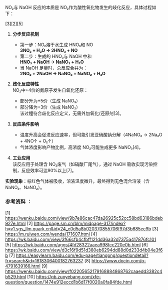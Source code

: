 

NO₂与 NaOH 反应的本质是 NO₂作为酸性氧化物发生的歧化反应，具体过程如下：

[3][2][5]
1. **分步反应机制**  
   - 第一步：NO₂溶于水生成 HNO₃和 NO  
     **3NO₂ + H₂O → 2HNO₃ + NO**  
   - 第二步：生成的 HNO₃与 NaOH 中和  
     **HNO₃ + NaOH → NaNO₃ + H₂O**  
   - 当 NaOH 足量时，总反应合并为：  
     **2NO₂ + 2NaOH → NaNO₃ + NaNO₂ + H₂O**

2. **歧化反应特性**  
   NO₂中+4价的氮原子发生自氧化还原：  
   - 部分升为+5价（生成 NaNO₃）  
   - 部分降为+3价（生成 NaNO₂）  
   该过程符合歧化反应定义，无需外加氧化/还原剂[3]。

3. **反应条件影响**  
   - 温度升高会促进反应速率，但可能引发亚硝酸钠分解（4NaNO₂ → 2Na₂O + 4NO↑ + O₂↑）  
   - 气体浓度影响产物比例，高浓度 NO₂可能生成更多 NaNO₃[4]。

4. **工业应用**  
   该反应用于处理含 NO₂废气（如硝酸厂尾气），通过 NaOH 吸收实现污染控制，反应效率可达90%以上[7]。

**实验现象**：棕红色气体被吸收，溶液温度微升，最终得到无色混合溶液（含 NaNO₃、NaNO₂）。

### 参考资料 ：
[1] https://wenku.baidu.com/view/9b7e86cac47da26925c52cc58bd63186bdeb927e.html
[2] https://page.sm.cn/blm/midpage-317/index?h=v1.sgs_llm.quark.cn&id=24_e0d5a8b020370855706f97d3b685ec9b
[3] https://m.ruiwen.com/wenda/171607.html
[4] https://wk.baidu.com/view/3f66cfb4cfbff121dd36a32d7375a417876fc101
[5] https://wk.baidu.com/aggs/4fd28322aaea998fcc220e0b.html
[6] https://wk.baidu.com/view/d3c16f9d51d380eb6294dd88d0d233d4b04e3f6b
[7] https://easylearn.baidu.com/edu-page/tiangong/questiondetail?fr=search&id=1818306400182763237
[8] https://www.docin.com/p-4791639166.html
[9] https://wenku.baidu.com/view/f02205652179168884868762caaedd3382c4b529.html
[10] https://qb.zuoyebang.com/xfe-question/question/1474e912eccd1b6d17f0020a0fa84fde.html